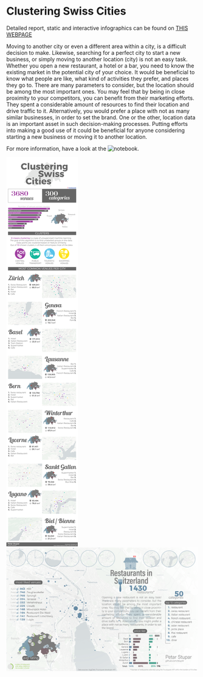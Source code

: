 # Clustering Swiss Cities

Detailed report, static and interactive infographics can be found on [THIS WEBPAGE](https://stup4r.github.io/clustering_swiss_cities/index.html)

Moving to another city or even a different area within a city, is a difficult decision to make. Likewise, searching for a perfect city to start a new business, or simply moving to another location (city) is not an easy task.<br>
Whether you open a new restaurant, a hotel or a bar, you need to know the existing market in the potential city of your choice. It would be beneficial to know what people are like, what kind of activities they prefer, and places they go to. There are many parameters to consider, but the location should be among the most important ones. You may feel that by being in close proximity to your competitors, you can benefit from their marketing efforts. They spent a considerable amount of resources to find their location and drive traffic to it. Alternatively, you would prefer a place with not as many similar businesses, in order to set the brand. One or the other, location data is an important asset in such decision-making processes. Putting efforts into making a good use of it could be beneficial for anyone considering starting a new business or moving it to another location.

For more information, have a look at the ![notebook](Capstone.ipynb).

![Screenshot](Clustering_Swiss_Cities.png)
![Screenshot](Restaurants_info.png)
